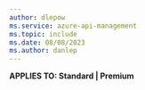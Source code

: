 ```yaml
---
author: dlepow
ms.service: azure-api-management
ms.topic: include
ms.date: 08/08/2023
ms.author: danlep
---
```


**APPLIES TO: Standard | Premium**